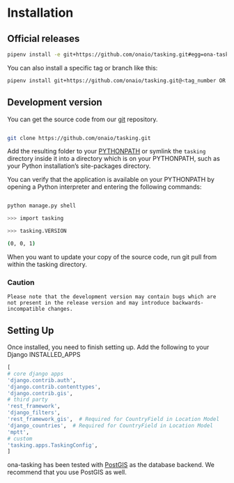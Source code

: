 # Installation

## Official releases

```sh
pipenv install -e git+https://github.com/onaio/tasking.git#egg=ona-tasking
```

You can also install a specific tag or branch like this:

```sh
pipenv install git+https://github.com/onaio/tasking.git@<tag_number OR branch_name>#egg=ona-tasking
```

## Development version

You can get the source code from our [git](https://git-scm.com/) repository.

```sh

git clone https://github.com/onaio/tasking.git

```

Add the resulting folder to your [PYTHONPATH](http://docs.python.org/tut/node8.html#SECTION008110000000000000000) or symlink the `tasking` directory inside it into a directory which is on your PYTHONPATH, such as your Python installation’s site-packages directory.

You can verify that the application is available on your PYTHONPATH by opening a Python interpreter and entering the following commands:

```sh

python manage.py shell

>>> import tasking

>>> tasking.VERSION

(0, 0, 1)

```

When you want to update your copy of the source code, run git pull from within the tasking directory.

### Caution
    Please note that the development version may contain bugs which are not present in the release version and may introduce backwards-incompatible changes.

## Setting Up

Once installed, you need to finish setting up.  Add the following to your Django INSTALLED_APPS

```python
[
# core django apps
'django.contrib.auth',
'django.contrib.contenttypes',
'django.contrib.gis',
# third party
'rest_framework',
'django_filters',
'rest_framework_gis',  # Required for CountryField in Location Model
'django_countries',  # Required for CountryField in Location Model
'mptt',
# custom
'tasking.apps.TaskingConfig',
]
```

ona-tasking has been tested with [PostGIS](https://docs.djangoproject.com/en/2.0/ref/contrib/gis/install/postgis/) as the database backend.  We recommend that you use PostGIS as well.
